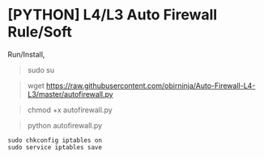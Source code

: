 # [PYTHON] L4/L3 Auto Firewall Rule/Soft
Run/Install,

> sudo su

> wget https://raw.githubusercontent.com/obirninja/Auto-Firewall-L4-L3/master/autofirewall.py

> chmod +x autofirewall.py

> python autofirewall.py

```
sudo chkconfig iptables on
sudo service iptables save
```
